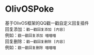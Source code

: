 # OlivOSPoke
基于OlivOS框架的QQ戳一戳自定义回复插件  
回复添加：`戳一戳回复添加 [内容]`  
例如：`戳一戳回复添加 喵喵喵`  
回复删除：`戳一戳回复删除 [内容]`  
例如：`戳一戳回复删除 喵喵喵`
